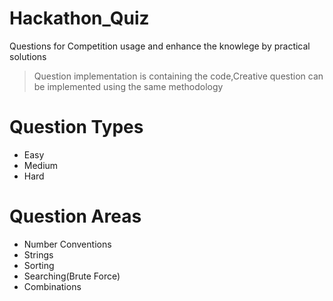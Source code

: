 # Hackathon_Quiz
Questions for Competition usage and enhance the knowlege by practical solutions

> Question implementation is containing the code,Creative question can be implemented using the same methodology

# Question Types

- Easy
- Medium
- Hard

# Question Areas

- Number Conventions
- Strings
- Sorting
- Searching(Brute Force)
- Combinations



 
